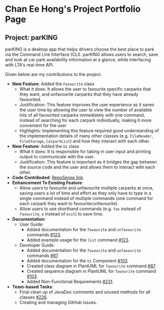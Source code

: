 # Chan Ee Hong's Project Portfolio Page

## Project: parKING

parKING is a desktop app that helps drivers choose the best place to park via the Command Line Interface (CLI).
parKING allows users to search, save and look at car park availability information at a glance, while interfacing with
LTA's real-time API.

Given below are my contributions to the project.

- **New Feature**: Added the `Favourite` class
  - What it does: It allows the user to favourite specific carparks that they want, and unfavourite carparks that they have already favourited.
  - Justification: This feature improves the user experience as it saves the user time by allowing the user to view the 
number of available lots of all favourited carparks immediately with one command, instead of searching for each carpark individually, making it more convenient for the user
  - Highlights: Implementing this feature required good understanding of the implementation details of many other classes (e.g. `FileReader`, `FileStorage`, `CarparkList`) and how they interact with each other.
- **New Feature**: Added the `Ui` class
  - What it does: It is responsible for taking in user input and printing output to communicate with the user.
  - Justification: This feature is important as it bridges the gap between the source code and the user and allows them to interact with each other.
- **Code Contributed**: [RepoSense link](https://nus-cs2113-ay2223s1.github.io/tp-dashboard/?search=eehongchan&breakdown=true).
- **Enhancement To Existing Feature**:
  - Allow users to favourite and unfavourite multiple carparks at once, saving users a lot of time and effort as they only have to type in a single command instead of multiple commands (one command for each carpark they want to favourite/unfavourite).
  - Allow users to use shorthand commands (e.g. `fav` instead of `favourite`, `e` instead of `exit`) to save time.
- **Documentation**:
  - User Guide:
    - Added documentation for the `favourite` and `unfavourite` commands [#123](https://github.com/AY2223S1-CS2113-T17-4/tp/pull/123).
    - Added example usage for the `list` command [#123](https://github.com/AY2223S1-CS2113-T17-4/tp/pull/123).
  - Developer Guide:
    - Added documentation for the `favourite` and `unfavourite` commands [#87](https://github.com/AY2223S1-CS2113-T17-4/tp/pull/87).
    - Added documentation for the `Ui` Component [#103](https://github.com/AY2223S1-CS2113-T17-4/tp/pull/103).
    - Created class diagram in PlantUML for `favourite` command [#87](https://github.com/AY2223S1-CS2113-T17-4/tp/pull/87).
    - Created sequence diagram in PlantUML for `favourite` command [#103](https://github.com/AY2223S1-CS2113-T17-4/tp/pull/103).
    - Added Non-Functional Requirements [#231](https://github.com/AY2223S1-CS2113-T17-4/tp/pull/231).
- **Team-based Tasks**:
  - Final clean up of JavaDoc comments and unused methods for all classes [#226](https://github.com/AY2223S1-CS2113-T17-4/tp/pull/226).
  - Creating and managing GitHub issues.
